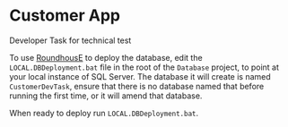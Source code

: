 # Customer App
Developer Task for technical test

To use [RoundhousE](https://github.com/chucknorris/roundhouse) to deploy the database, edit the `LOCAL.DBDeployment.bat` file in the root of the `Database` project, to point at your local instance of SQL Server. The database it will create is named `CustomerDevTask`, ensure that there is no database named that before running the first time, or it will amend that database. 

When ready to deploy run `LOCAL.DBDeployment.bat`.
